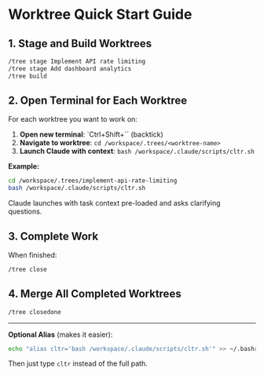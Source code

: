 # Worktree Quick Start Guide

## 1. Stage and Build Worktrees

```bash
/tree stage Implement API rate limiting
/tree stage Add dashboard analytics
/tree build
```

## 2. Open Terminal for Each Worktree

For each worktree you want to work on:

1. **Open new terminal**: `Ctrl+Shift+`` (backtick)
2. **Navigate to worktree**: `cd /workspace/.trees/<worktree-name>`
3. **Launch Claude with context**: `bash /workspace/.claude/scripts/cltr.sh`

**Example:**
```bash
cd /workspace/.trees/implement-api-rate-limiting
bash /workspace/.claude/scripts/cltr.sh
```

Claude launches with task context pre-loaded and asks clarifying questions.

## 3. Complete Work

When finished:
```bash
/tree close
```

## 4. Merge All Completed Worktrees

```bash
/tree closedone
```

---

**Optional Alias** (makes it easier):
```bash
echo "alias cltr='bash /workspace/.claude/scripts/cltr.sh'" >> ~/.bashrc
```

Then just type `cltr` instead of the full path.
